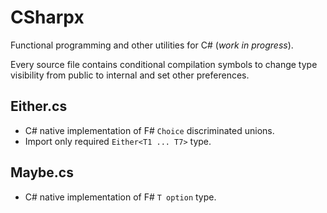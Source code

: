 # CSharpx
Functional programming and other utilities for C# (_work in progress_).

Every source file contains conditional compilation symbols to change type visibility from public to internal
and set other preferences.

## Either.cs
- C# native implementation of F# `Choice` discriminated unions.
- Import only required `Either<T1 ... T7>` type. 

## Maybe.cs
- C# native implementation of F# `T option` type.
